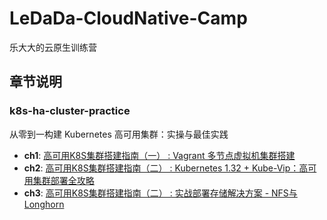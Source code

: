 # LeDaDa-CloudNative-Camp
乐大大的云原生训练营

## 章节说明

### k8s-ha-cluster-practice

从零到一构建 Kubernetes 高可用集群：实操与最佳实践

- **ch1**: [高可用K8S集群搭建指南（一） : Vagrant 多节点虚拟机集群搭建](k8s-ha-cluster-practice/ch1)
- **ch2**: [高可用K8S集群搭建指南（二） : Kubernetes 1.32 + Kube-Vip：高可用集群部署全攻略](k8s-ha-cluster-practice/ch2)
- **ch3**: [高可用K8S集群搭建指南（二） : 实战部署存储解决方案 - NFS与Longhorn](k8s-ha-cluster-practice/ch3)